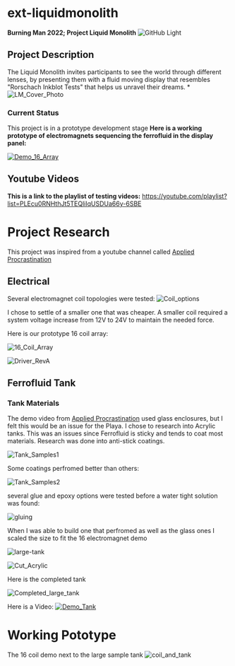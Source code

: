 # ext-liquidmonolith
**Burning Man 2022; Project Liquid Monolith**
![GitHub Light](https://github.com/github-light.png#gh-dark-mode-only)

## Project Description
The Liquid Monolith invites participants to see the world through different lenses, by presenting them with a fluid moving display that resembles "Rorschach Inkblot Tests" that helps us unravel their dreams. 
*
![LM_Cover_Photo](https://github.com/Elipsit/ext-liquidmonolith/blob/main/pics/media/LM_Cover_Photo.jpg)

### Current Status
This project is in a prototype development stage
**Here is a working prototype of electromagnets sequencing the ferrofluid in the display panel:**

[![Demo_16_Array](https://img.youtube.com/vi/od863sYBf_k/0.jpg)](https://www.youtube.com/watch?v=od863sYBf_k)

## Youtube Videos
**This is a link to the playlist of testing videos:**
https://youtube.com/playlist?list=PLEcu0RNHthJt5TEQliIqUSDUa66y-6SBE

# Project Research

This project was inspired from a youtube channel called [Applied Procrastination](https://www.youtube.com/watch?v=5PFgVtzsXHM)

## Electrical
Several electromagnet coil topologies were tested:
![Coil_options](https://github.com/Elipsit/ext-liquidmonolith/blob/main/pics/prototypes/coil_options.jpg)

I chose to settle of a smaller one that was cheaper. A smaller coil required a system voltage increase from 12V to 24V to maintain the needed force.

Here is our prototype 16 coil array:

![16_Coil_Array](https://github.com/Elipsit/ext-liquidmonolith/blob/main/pics/prototypes/16%20Coil%20Array.jpg)

![Driver_RevA](https://github.com/Elipsit/ext-liquidmonolith/blob/main/pics/prototypes/Coil-Driver_Rev_A.jpg)

## Ferrofluid Tank

### Tank Materials

The demo video from [Applied Procrastination](https://www.youtube.com/watch?v=5PFgVtzsXHM) used glass enclosures, but I felt this would be an issue for the Playa.
I chose to research into Acrylic tanks. This was an issues since Ferrofluid is sticky and tends to coat most materials.
Research was done into anti-stick coatings.

![Tank_Samples1](https://github.com/Elipsit/ext-liquidmonolith/blob/main/pics/prototypes/Tank_Samples_1.jpg)

Some coatings perfromed better than others:

![Tank_Samples2](https://github.com/Elipsit/ext-liquidmonolith/blob/main/pics/prototypes/Tank_Samples-2.jpg)

several glue and epoxy options were tested before a water tight solution was found:

![gluing](https://github.com/Elipsit/ext-liquidmonolith/blob/main/pics/prototypes/Glueing%20acrylic.jpg)

When I was able to build one that perfromed as well as the glass ones I scaled the size to fit the 16 electromagnet demo

![large-tank](https://github.com/Elipsit/ext-liquidmonolith/blob/main/pics/prototypes/Large-tank.jpg)


![Cut_Acrylic](https://github.com/Elipsit/ext-liquidmonolith/blob/main/pics/prototypes/cut_acrylic.jpg)

Here is the completed tank

![Completed_large_tank](https://github.com/Elipsit/ext-liquidmonolith/blob/main/pics/prototypes/completed_large_tank.jpg)

Here is a Video:
[![Demo_Tank](https://img.youtube.com/vi/9LUUrNeGJJY/0.jpg)](https://www.youtube.com/watch?v=9LUUrNeGJJY)

# Working Pototype

The 16 coil demo next to the large sample tank
![coil_and_tank](https://github.com/Elipsit/ext-liquidmonolith/blob/main/pics/prototypes/Coils_and%20_tank.jpg)







